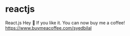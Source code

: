# reactjs
React.js
Hey 👋 If you like it. You can now buy me a coffee! 
https://www.buymeacoffee.com/syedbilal
